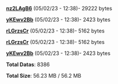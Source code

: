 [**nz2LAgB6**](/data/nz2LAgB6.txt) (05/02/23 - 12:38)- 29222 bytes

[**yKEwv2Bb**](/data/yKEwv2Bb.txt) (05/02/23 - 12:38)- 2423 bytes

[**rLGrzsCr**](/data/rLGrzsCr.txt) (05/02/23 - 12:38)- 5162 bytes

[**rLGrzsCr**](/data/rLGrzsCr.txt) (05/02/23 - 12:38)- 5162 bytes

[**yKEwv2Bb**](/data/yKEwv2Bb.txt) (05/02/23 - 12:38)- 2423 bytes

**Total Datas**: 8386

**Total Size**: 56.23 MB / 56.2 MB